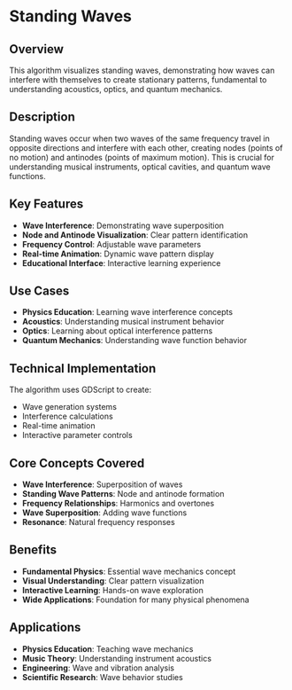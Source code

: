 # Standing Waves

## Overview
This algorithm visualizes standing waves, demonstrating how waves can interfere with themselves to create stationary patterns, fundamental to understanding acoustics, optics, and quantum mechanics.

## Description
Standing waves occur when two waves of the same frequency travel in opposite directions and interfere with each other, creating nodes (points of no motion) and antinodes (points of maximum motion). This is crucial for understanding musical instruments, optical cavities, and quantum wave functions.

## Key Features
- **Wave Interference**: Demonstrating wave superposition
- **Node and Antinode Visualization**: Clear pattern identification
- **Frequency Control**: Adjustable wave parameters
- **Real-time Animation**: Dynamic wave pattern display
- **Educational Interface**: Interactive learning experience

## Use Cases
- **Physics Education**: Learning wave interference concepts
- **Acoustics**: Understanding musical instrument behavior
- **Optics**: Learning about optical interference patterns
- **Quantum Mechanics**: Understanding wave function behavior

## Technical Implementation
The algorithm uses GDScript to create:
- Wave generation systems
- Interference calculations
- Real-time animation
- Interactive parameter controls

## Core Concepts Covered
- **Wave Interference**: Superposition of waves
- **Standing Wave Patterns**: Node and antinode formation
- **Frequency Relationships**: Harmonics and overtones
- **Wave Superposition**: Adding wave functions
- **Resonance**: Natural frequency responses

## Benefits
- **Fundamental Physics**: Essential wave mechanics concept
- **Visual Understanding**: Clear pattern visualization
- **Interactive Learning**: Hands-on wave exploration
- **Wide Applications**: Foundation for many physical phenomena

## Applications
- **Physics Education**: Teaching wave mechanics
- **Music Theory**: Understanding instrument acoustics
- **Engineering**: Wave and vibration analysis
- **Scientific Research**: Wave behavior studies

